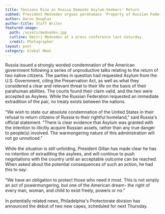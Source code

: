```yaml
---
title: Tensions Rise as Russia Demands Asylum-Seekers' Return
subhed: President Medvedev argues parahumans 'Property of Russian Federation'
author: Aaron Douglas
author-title: Staff Writer
featured-image: 
  path: /assets/medvedev.jpg
  cutline: Dmitri Medvedev at a press conference last Saturday.
  credit: Photographer
layout: post
category: Global News
---
```

<p class="article">
Russia issued a strongly worded condemnation of the American government following a series of unproductive talks relating to the return of two native citizens. The parties in question had requested Asylum from the U.S. Government, citing the Preservation Act, as well as what they considered a clear and relevant threat to their life on the basis of their parahuman abilities. The courts found their claim valid, and the two were accepted as Asylees. While the Russian Federation requested an immediate extradition of the pair, no treaty exists between the nations.
<br/><br/>
"We wish to state our absolute condemnation of the United States in their refusal to return citizens of Russia to their rightful homeland," said Russia's official statement. "There is clear evidence that Asylum was granted with the intention to illicitly acquire Russian assets, rather than any true danger to people(s) involved. The warmongering nature of this administration will not go unnoticed."
<br/><br/>
While the situation is still unfolding, President Gillan has made clear he has no intention of extraditing the asylees, and will continue to push negotiations with the country until an acceptable outcome can be reached. When asked about the potential consequences of such an action, he had this to say:
<br/><br/>
"We have an obligation to protect those who need it most. This is not simply an act of powermongering, but one of the American dream- the right of every man, woman, and child to exist freely, powers or no."
<br/><br/>
In potentially related news, Philadelphia's Protectorate division has announced the debut of two new capes, scheduled for next Thursday.
</p>

